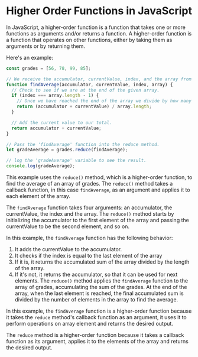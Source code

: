 # Higher Order Functions in JavaScript #

In JavaScript, a higher-order function is a function that takes one or more functions as arguments and/or returns a function. A higher-order function is a function that operates on other functions, either by taking them as arguments or by returning them.

Here's an example:
```javascript
const grades = [56, 78, 99, 85];

// We receive the accumulator, currentValue, index, and the array from the reduce method.
function findAverage(accumulator, currentValue, index, array) {
  // Check to see if we are at the end of the given array.
  if (index === array.length - 1) {
    // Once we have reached the end of the array we divide by how many elements are in the given array.
    return (accumulator + currentValue) / array.length;
  }

  // Add the current value to our total.
  return accumulator + currentValue;
}

// Pass the 'findAverage' function into the reduce method.
let gradeAverage = grades.reduce(findAverage);

// log the 'gradeAverage' variable to see the result.
console.log(gradeAverage);
```

This example uses the `reduce()` method, which is a higher-order function, to find the average of an array of grades. The `reduce()` method takes a callback function, in this case ``findAverage``, as an argument and applies it to each element of the array.

The `findAverage` function takes four arguments: an accumulator, the currentValue, the index and the array. The `reduce()` method starts by initializing the accumulator to the first element of the array and passing the currentValue to be the second element, and so on.

In this example, the `findAverage` function has the following behavior:

1. It adds the currentValue to the accumulator.
2. It checks if the index is equal to the last element of the array
3. If it is, it returns the accumulated sum of the array divided by the length of the array.
4. If it's not, it returns the accumulator, so that it can be used for next elements.
The `reduce()` method applies the `findAverage` function to the array of grades, accumulating the sum of the grades. At the end of the array, when the last element is reached, the final accumulated sum is divided by the number of elements in the array to find the average.

In this example, the `findAverage` function is a higher-order function because it takes the `reduce` method's callback function as an argument, it uses it to perform operations on array element and returns the desired output.

The `reduce` method is a higher-order function because it takes a callback function as its argument, applies it to the elements of the array and returns the desired output.